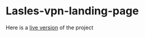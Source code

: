 # Lasles-vpn-landing-page

Here is a [live version](https://yazan1mohamed.github.io/Lasles-vpn-landing-page/) of the project
